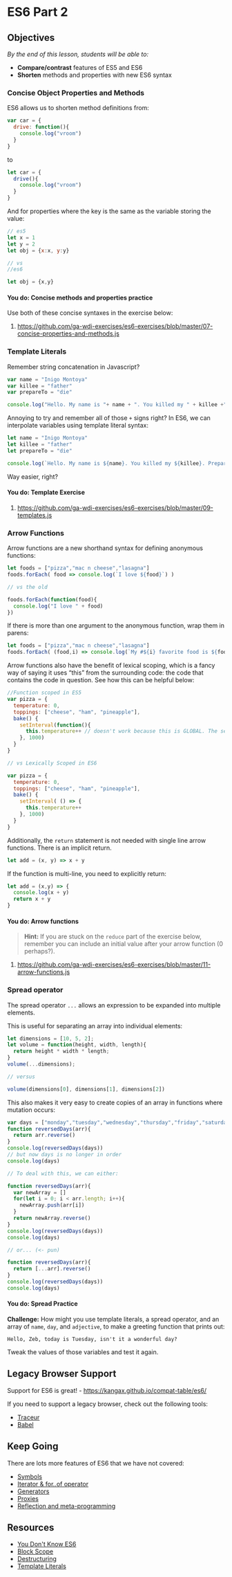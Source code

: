 <!--9:05 5 minutes-->

<!--Hook: Remember ES6?  Today we are going to run through the rest of the major improvements of ES6, and we will wrap up with an ES6 quiz.  These improvements will help you DRY out your code, and put a little more power into your 3rd Projects.-->

# ES6 Part 2

## Objectives
*By the end of this lesson, students will be able to:*

- **Compare/contrast** features of ES5 and ES6
- **Shorten** methods and properties with new ES6 syntax

<!--9:10 5 minutes -->

### Concise Object Properties and Methods

ES6 allows us to shorten method definitions from:

```js
var car = {
  drive: function(){
    console.log("vroom")
  }
}
```

to

```js
let car = {
  drive(){
    console.log("vroom")
  }
}
```

And for properties where the key is the same as the variable storing the value:

```js
// es5
let x = 1
let y = 2
let obj = {x:x, y:y}

// vs
//es6

let obj = {x,y}
```

<!--9:15 5 minutes -->

#### You do: Concise methods and properties practice

Use both of these concise syntaxes in the exercise below:

1. https://github.com/ga-wdi-exercises/es6-exercises/blob/master/07-concise-properties-and-methods.js

<!--9:20 5 minutes -->

### Template Literals

Remember string concatenation in Javascript?

```js
var name = "Inigo Montoya"
var killee = "father"
var prepareTo = "die"

console.log("Hello. My name is "+ name + ". You killed my " + killee +". Prepare to " + prepareTo)
```

Annoying to try and remember all of those `+` signs right?  In ES6, we can interpolate variables using template literal syntax:

```js
let name = "Inigo Montoya"
let killee = "father"
let prepareTo = "die"

console.log(`Hello. My name is ${name}. You killed my ${killee}. Prepare to ${prepareTo}`)
```

Way easier, right?

<!--9:25 5 minutes -->

#### You do: Template Exercise

1. https://github.com/ga-wdi-exercises/es6-exercises/blob/master/09-templates.js

<!--9:30 10 minutes -->

### Arrow Functions

Arrow functions are a new shorthand syntax for defining anonymous functions:

```js
let foods = ["pizza","mac n cheese","lasagna"]
foods.forEach( food => console.log(`I love ${food}`) )

// vs the old

foods.forEach(function(food){
  console.log("I love " + food)
})
```

If there is more than one argument to the anonymous function, wrap
them in parens:

```js
let foods = ["pizza","mac n cheese","lasagna"]
foods.forEach( (food,i) => console.log(`My #${i} favorite food is ${food}`) )
```

Arrow functions also have the benefit of lexical scoping, which is a fancy way of saying it uses “this” from the surrounding code: the code that contains the code in question.  See how this can be helpful below:

```js
//Function scoped in ES5
var pizza = {
  temperature: 0,
  toppings: ["cheese", "ham", "pineapple"],
  bake() {
    setInterval(function(){
      this.temperature++ // doesn't work because this is GLOBAL. The setInterval function belongs to the window object.
    }, 1000)
  }
}

// vs Lexically Scoped in ES6

var pizza = {
  temperature: 0,
  toppings: ["cheese", "ham", "pineapple"],
  bake() {
    setInterval( () => {
      this.temperature++
    }, 1000)
  }
}
```

Additionally, the `return` statement is not needed with single line arrow functions. There is an implicit return.

```js
let add = (x, y) => x + y
```

If the function is multi-line, you need to explicitly return:

```js
let add = (x,y) => {
  console.log(x + y)
  return x + y
}
```

<!--9:40 10 minutes -->

#### You do: Arrow functions

> **Hint:** If you are stuck on the `reduce` part of the exercise below, remember you can include an initial value after your arrow function (0 perhaps?).

1. https://github.com/ga-wdi-exercises/es6-exercises/blob/master/11-arrow-functions.js

<!--9:50 10 minutes -->

### Spread operator

The spread operator `...` allows an expression to be expanded into multiple elements.

This is useful for separating an array into individual elements:

```js
let dimensions = [10, 5, 2];
let volume = function(height, width, length){
  return height * width * length;
}
volume(...dimensions);

// versus

volume(dimensions[0], dimensions[1], dimensions[2])
```

This also makes it very easy to create copies of an array in functions where
mutation occurs:

```js
var days = ["monday","tuesday","wednesday","thursday","friday","saturday","sunday"]
function reversedDays(arr){
  return arr.reverse()
}
console.log(reversedDays(days))
// but now days is no longer in order
console.log(days)

// To deal with this, we can either:

function reversedDays(arr){
  var newArray = []
  for(let i = 0; i < arr.length; i++){
    newArray.push(arr[i])
  }
  return newArray.reverse()
}
console.log(reversedDays(days))
console.log(days)

// or... (<- pun)

function reversedDays(arr){
  return [...arr].reverse()
}
console.log(reversedDays(days))
console.log(days)
```

<!--10:00 5 minutes -->

#### You do: Spread Practice

**Challenge:** How might you use template literals, a spread operator, and an array of `name`, `day`, and `adjective`, to make a greeting function that prints out:

`Hello, Zeb, today is Tuesday, isn't it a wonderful day?`

Tweak the values of those variables and test it again.

<!--10:05 5 minutes -->

## Legacy Browser Support

Support for ES6 is great! - https://kangax.github.io/compat-table/es6/

If you need to support a legacy browser, check out the following tools:
- [Traceur](https://github.com/google/traceur-compiler/wiki/Getting-Started)
- [Babel](https://babeljs.io/)

## Keep Going

There are lots more features of ES6 that we have not covered:

- [Symbols](http://es6-features.org/#SymbolType)
- [Iterator & for..of operator](http://es6-features.org/#IteratorForOfOperator)
- [Generators](https://davidwalsh.name/es6-generators)
- [Proxies](https://ponyfoo.com/articles/es6-proxies-in-depth)
- [Reflection and meta-programming](http://www.2ality.com/2011/01/reflection-and-meta-programming-in.html)

## Resources

- [You Don't Know ES6](https://github.com/getify/You-Dont-Know-JS/tree/master/es6%20%26%20beyond)
- [Block Scope](https://www.sitepoint.com/joys-block-scoping-es6/)
- [Destructuring](http://www.2ality.com/2015/01/es6-destructuring.html)
- [Template Literals](https://developer.mozilla.org/en-US/docs/Web/JavaScript/Reference/Template_literals#Tagged_template_literals)
